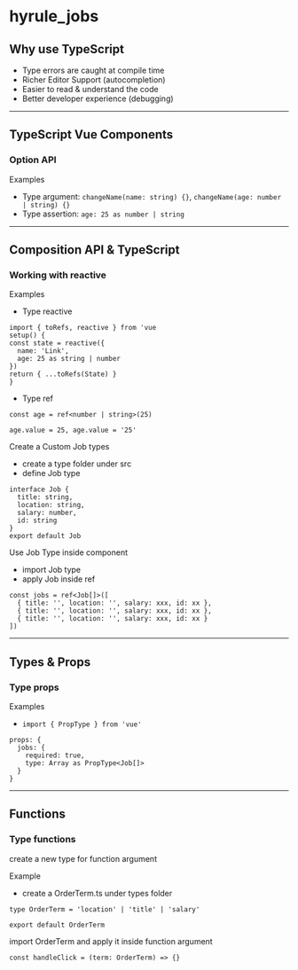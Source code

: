 # hyrule_jobs

## Why use TypeScript 
- Type errors are caught at compile time
- Richer Editor Support (autocompletion)
- Easier to read & understand the code
- Better developer experience (debugging)
---

## TypeScript Vue Components
### Option API
Examples
- Type argument: `changeName(name: string) {}`, `changeName(age: number | string) {}`
- Type assertion: `age: 25 as number | string` 
---

## Composition API & TypeScript
### Working with reactive
Examples
- Type reactive
```
import { toRefs, reactive } from 'vue
setup() {
const state = reactive({
  name: 'Link',
  age: 25 as string | number
})
return { ...toRefs(State) }
}
```

- Type ref
```
const age = ref<number | string>(25)

age.value = 25, age.value = '25'
```

Create a Custom Job types
- create a type folder under src
- define Job type
```
interface Job {
  title: string,
  location: string,
  salary: number,
  id: string
}
export default Job
```

Use Job Type inside component
- import Job type
- apply Job inside ref
```
const jobs = ref<Job[]>([
  { title: '', location: '', salary: xxx, id: xx },
  { title: '', location: '', salary: xxx, id: xx },
  { title: '', location: '', salary: xxx, id: xx }
])
```
---

## Types & Props
### Type props
Examples
- `import { PropType } from 'vue'`
```
props: {
  jobs: {
    required: true,
    type: Array as PropType<Job[]>
  }
}
```
---

## Functions
### Type functions
create a new type for function argument

Example
- create a OrderTerm.ts under types folder
```
type OrderTerm = 'location' | 'title' | 'salary'

export default OrderTerm
```

import OrderTerm and apply it inside function argument
```
const handleClick = (term: OrderTerm) => {}
```











